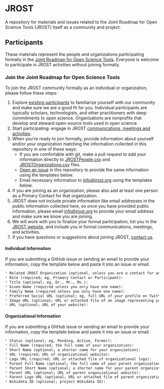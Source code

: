 # JROST
A repository for materials and issues related to the Joint Roadmap for Open Science Tools (JROST) itself as a community and project.

## Participants
These materials represent the people and organizations participating formally in the [Joint Roadmap for Open Science Tools](http://jrost.org/participants). Everyone is welcome to participate in JROST activities without joining formally.

### Join the Joint Roadmap for Open Science Tools
To join the JROST community formally as an individual or organization, please follow these steps:
1. Explore [existing participants](http://jrost.org/participants) to familiarize yourself with our community and make sure we are a good fit for you. Individual participants are typically scholars, technologists, and other practitioners with deep commitments to open science. Organizations are nonprofits that develop and steward open-source tools used in open science.
1. Start participating: engage in JROST [communications, meetings and activities](http://jrost.org/join).
1. When you're ready to join formally, provide information about yourself and/or your organization matching the information collected in this repository in one of these ways:
   * If you are comfortable with git, make a pull request to add your information directly to [JROSTPeople.csv](https://github.com/OpenScienceRoadmap/Participants/blob/master/JROSTPeople.csv) and [JROSTOrganizations.csv](https://github.com/OpenScienceRoadmap/Participants/blob/master/JROSTOrganizations.csv) files.
   * [Open an issue](https://github.com/OpenScienceRoadmap/Participants/issues/new) in this repository to provide the same information using the templates below.
   * Email necessary information to [info@jrost.org](mailto:info@jrost.org) using the templates below.
1. If you are joining as an organization, please also add at least one person as a Primary Contact for that organization.
1. JROST does not include private information like email addresses in the public information collected here, so once you have provided public information, please email [info@jrost.org](mailto:info@jrost.org) to provide your email address and make sure we know you are joining.
1. We will work with you to finalize your formal participation, list you in the [JROST website](http://jrost.org/participants), and include you in formal communications, meetings, and activities.
1. If you have questions or suggestions about joining JROST, [contact us](mailto:info@jrost.org).

#### Individual Information
If you are submitting a GitHub issue or sending an email to provide your information, copy the template below and paste it into an issue or email.
```markdown
* Related JROST Organization (optional, unless you are a contact for an organization formally joined to JROST): 
* Role (required; eg, Primary Contact or Participant): 
* Title (optional; eg, Dr., Mr., Ms.): 
* Given Name (required unless you only have one name): 
* Family Name (required unless you only have one name): 
* Preferred Social URL (optional; eg, full URL of your profile on Twitter, GitHub, LinkedIn, etc): 
* Image URL (optional; URL or attached file of an image representing you): 
* URL (optional; URL of your website): 
```

#### Organizational Information
If you are submitting a GitHub issue or sending an email to provide your information, copy the template below and paste it into an issue or email.
```markdown
* Status (optional; eg, Pending, Active, Former): 
* Full Name (required; the full name of your organization): 
* Short Name (optional; a shorter name for your organization): 
* URL (required; URL of organizational website): 
* Logo URL (required; URL or attached file of organizational logo): 
* Parent Full Name (optional; the full name of your parent organization): 
* Parent Short Name (optional; a shorter name for your parent organization): 
* Parent URL (optional; URL of parent organizational website): 
* Parent Logo URL (optional; URL or attached file of parent organizational logo): 
* Wikidata ID (optional; project Wikidata ID): 
```

